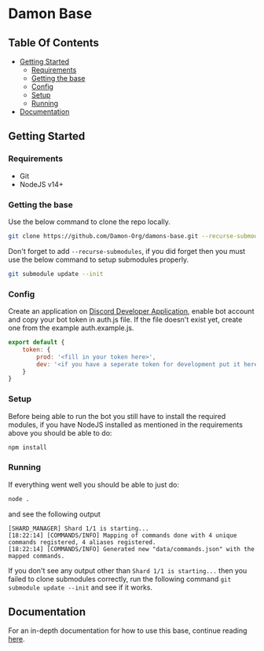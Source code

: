 # Damon Base

## Table Of Contents

 - [Getting Started](#getting-started)
   - [Requirements](#requirements)
   - [Getting the base](#getting-the-base)
   - [Config](#config)
   - [Setup](#setup)
   - [Running](#running)
 - [Documentation](#documentation)

## Getting Started

### Requirements

  - Git
  - NodeJS v14+

### Getting the base

Use the below command to clone the repo locally.
```sh
git clone https://github.com/Damon-Org/damons-base.git --recurse-submodules
```
Don't forget to add `--recurse-submodules`, if you did forget then you must use the below command to setup submodules properly.
```sh
git submodule update --init
```

### Config

Create an application on [Discord Developer Application](https://discord.com/developers/applications), enable bot account and copy your bot token in auth.js file.
If the file doesn't exist yet, create one from the example auth.example.js.
```js
export default {
    token: {
        prod: '<fill in your token here>',
        dev: '<if you have a seperate token for development put it here>'
    }
}
```

### Setup

Before being able to run the bot you still have to install the required modules, if you have NodeJS installed as mentioned in the requirements above you should be able to do:

```sh
npm install
```

### Running

If everything went well you should be able to just do:
```sh
node .
```
and see the following output
```
[SHARD_MANAGER] Shard 1/1 is starting...
[18:22:14] [COMMANDS/INFO] Mapping of commands done with 4 unique commands registered, 4 aliases registered.
[18:22:14] [COMMANDS/INFO] Generated new "data/commands.json" with the mapped commands.
```

If you don't see any output other than `Shard 1/1 is starting...` then you failed to clone submodules correctly, run the following command `git submodule update --init` and see if it works.

## Documentation

For an in-depth documentation for how to use this base, continue reading [here](docs/README.md).